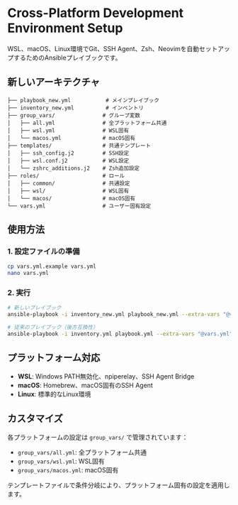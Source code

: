 # Cross-Platform Development Environment Setup

WSL、macOS、Linux環境でGit、SSH Agent、Zsh、Neovimを自動セットアップするためのAnsibleプレイブックです。

## 新しいアーキテクチャ

```
├── playbook_new.yml           # メインプレイブック
├── inventory_new.yml          # インベントリ
├── group_vars/               # グループ変数
│   ├── all.yml               # 全プラットフォーム共通
│   ├── wsl.yml               # WSL固有
│   └── macos.yml             # macOS固有
├── templates/                # 共通テンプレート
│   ├── ssh_config.j2         # SSH設定
│   ├── wsl.conf.j2           # WSL設定
│   └── zshrc_additions.j2    # Zsh追加設定
├── roles/                    # ロール
│   ├── common/               # 共通設定
│   ├── wsl/                  # WSL固有
│   └── macos/                # macOS固有
└── vars.yml                  # ユーザー固有設定
```

## 使用方法

### 1. 設定ファイルの準備

```bash
cp vars.yml.example vars.yml
nano vars.yml
```

### 2. 実行

```bash
# 新しいプレイブック
ansible-playbook -i inventory_new.yml playbook_new.yml --extra-vars "@vars.yml" --ask-become-pass

# 従来のプレイブック（後方互換性）
ansible-playbook -i inventory.yml playbook.yml --extra-vars "@vars.yml" --ask-become-pass
```

## プラットフォーム対応

- **WSL**: Windows PATH無効化、npiperelay、SSH Agent Bridge
- **macOS**: Homebrew、macOS固有のSSH Agent
- **Linux**: 標準的なLinux環境

## カスタマイズ

各プラットフォームの設定は `group_vars/` で管理されています：

- `group_vars/all.yml`: 全プラットフォーム共通
- `group_vars/wsl.yml`: WSL固有
- `group_vars/macos.yml`: macOS固有

テンプレートファイルで条件分岐により、プラットフォーム固有の設定を適用します。
